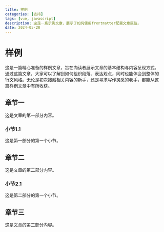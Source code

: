 ```yaml
---
title: 样例
categories: [支持]
tags: [vue, javascript]
description: 这是一篇示例文章，展示了如何使用frontmatter配置文章属性。
date: 2024-05-20
---
```


# 样例

这是一篇精心准备的样例文章，旨在向读者展示文章的基本结构与内容呈现方式。通过这篇文章，大家可以了解到如何组织段落、表达观点，同时也能体会到整体的行文风格。无论是初次接触相关内容的新手，还是寻求写作灵感的老手，都能从这篇样例文章中有所收获。

## 章节一

这是文章的第一部分内容。

### 小节1.1

这是第一部分的第一个小节。

## 章节二

这是文章的第二部分内容。

### 小节2.1

这是第二部分的第一个小节。

## 章节三

这是文章的第三部分内容。